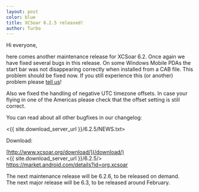 ```yaml
---
layout: post
color: blue
title: XCSoar 6.2.5 released!
author: Turbo
---
```

Hi everyone,

here comes another maintenance release for XCSoar 6.2. Once again we have
fixed several bugs in this release. On some Windows Mobile PDAs the
start bar was not disappearing correctly when installed from a CAB file. This
problem should be fixed now. If you still experience this (or another) problem
please [tell us](/develop/new_ticket.html)!

Also we fixed the handling of negative UTC timezone offsets. In case your
flying in one of the Americas please check that the offset setting is still
correct.

You can read about all other bugfixes in our changelog:

 <{{ site.download_server_url }}/6.2.5/NEWS.txt>

Download:

 [http://www.xcsoar.org/download/](/download/)  
 <{{ site.download_server_url }}/6.2.5/>  
 <https://market.android.com/details?id=org.xcsoar>  

The next maintenance release will be 6.2.6, to be released on demand.  
The next major release will be 6.3, to be released around February.

